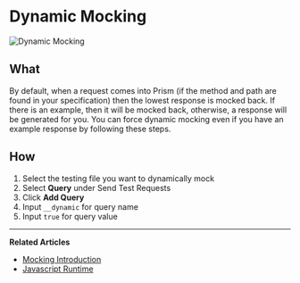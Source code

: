 # Dynamic Mocking 

![Dynamic Mocking](https://github.com/stoplightio/docs/blob/develop/assets/imagesv2/dynamic-mocking.png?raw=true)

## What 
By default, when a request comes into Prism (if the method and path are found in your specification) then the lowest response is mocked back. If there is an example, then it will be mocked back, otherwise, a response will be generated for you. You can force dynamic mocking even if you have an example response by following these steps. 

## How 
1. Select the testing file you want to dynamically mock 
2. Select **Query** under Send Test Requests 
3. Click **Add Query**
4. Input ```__dynamic``` for query name 
5. Input ```true``` for query value 

---
**Related Articles**
- [Mocking Introduction](/mocking/introduction)
- [Javascript Runtime](/mocking/javascript-runtime)
